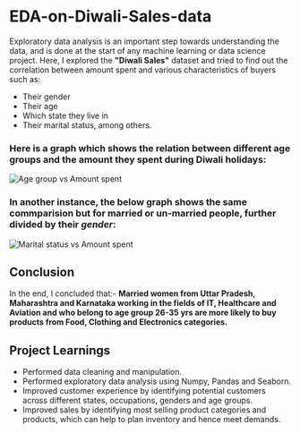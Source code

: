 # EDA-on-Diwali-Sales-data

Exploratory data analysis is an important step towards understanding the data, and is done at the start of any machine learning or data science project.
Here, I explored the **"Diwali Sales"** dataset and tried to find out the correlation between amount spent and various characteristics of buyers such as:
* Their gender
* Their age
* Which state they live in
* Their marital status, among others.

### Here is a graph which shows the relation between different **age groups** and the **amount** they spent during Diwali holidays:

![Age group vs Amount spent](https://github.com/iSHAANphaye/EDA-on-Diwali-Sales-data/assets/75660041/18afdcb0-3656-4428-8ff6-3db7976925d9)

### In another instance, the below graph shows the same commparision but for **married** or **un-married** people, further divided by their *gender*:

![Marital status vs Amount spent](https://github.com/iSHAANphaye/EDA-on-Diwali-Sales-data/assets/75660041/dc78eb5a-d085-465a-90f8-be315ad0f7b9)

## Conclusion
In the end, I concluded that:- **Married women from Uttar Pradesh, Maharashtra and Karnataka working in the fields of IT, Healthcare and Aviation and who belong to age group 26-35 yrs are more likely to buy products from Food, Clothing and Electronics categories.**

## Project Learnings
* Performed data cleaning and manipulation.
* Performed exploratory data analysis using Numpy, Pandas and Seaborn.
* Improved customer experience by identifying potential customers across different states, occupations, genders and age groups.
* Improved sales by identifying most selling product categories and products, which can help to plan inventory and hence meet demands.
